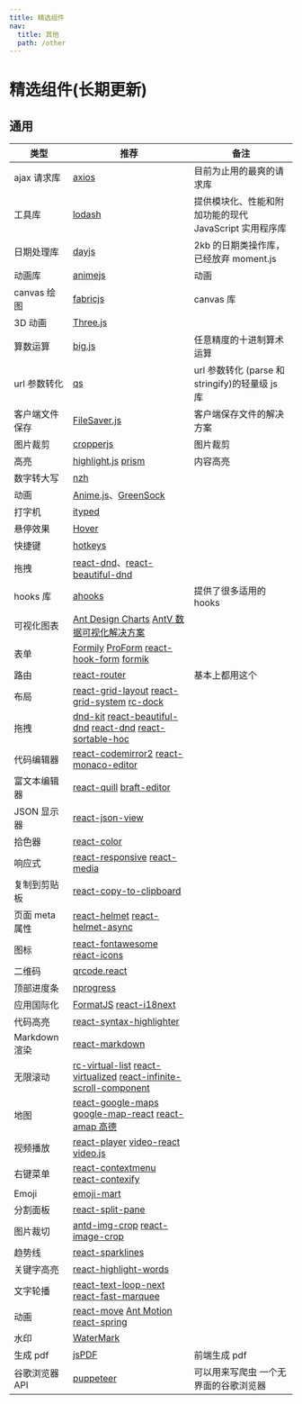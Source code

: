 ```yaml
---
title: 精选组件
nav:
  title: 其他
  path: /other
---
```


# 精选组件(长期更新)

## 通用

| 类型           | 推荐                                                                                                                                                                                                                                             | 备注                                                   |
| -------------- | ------------------------------------------------------------------------------------------------------------------------------------------------------------------------------------------------------------------------------------------------ | ------------------------------------------------------ |
| ajax 请求库    | [axios](https://github.com/axios/axios)                                                                                                                                                                                                          | 目前为止用的最爽的请求库                               |
| 工具库         | [lodash](https://github.com/lodash/lodash)                                                                                                                                                                                                       | 提供模块化、性能和附加功能的现代 JavaScript 实用程序库 |
| 日期处理库     | [dayjs](https://github.com/iamkun/dayjs)                                                                                                                                                                                                         | 2kb 的日期类操作库，已经放弃 moment.js                 |
| 动画库         | [animejs](https://github.com/juliangarnier/anime/)                                                                                                                                                                                               | 动画                                                   |
| canvas 绘图    | [fabricjs](https://github.com/fabricjs/fabric.js)                                                                                                                                                                                                | canvas 库                                              |
| 3D 动画        | [Three.js](https://github.com/mrdoob/three.js)                                                                                                                                                                                                   |                                                        |
| 算数运算       | [big.js ](https://github.com/MikeMcl/big.js/)                                                                                                                                                                                                    | 任意精度的十进制算术运算                               |
| url 参数转化   | [qs ](https://github.com/ljharb/qs)                                                                                                                                                                                                              | url 参数转化 (parse 和 stringify)的轻量级 js 库        |
| 客户端文件保存 | [FileSaver.js ](https://github.com/eligrey/FileSaver.js)                                                                                                                                                                                         | 客户端保存文件的解决方案                               |
| 图片裁剪       | [cropperjs](https://github.com/fengyuanchen/cropperjs)                                                                                                                                                                                           | 图片裁剪                                               |
| 高亮           | [highlight.js](https://github.com/highlightjs/highlight.js) [prism](https://github.com/PrismJS/prism)                                                                                                                                            | 内容高亮                                               |
| 数字转大写     | [nzh](https://github.com/cnwhy/nzh)                                                                                                                                                                                                              |                                                        |
| 动画           | [Anime.js](https://github.com/juliangarnier/anime)、[GreenSock](https://github.com/greensock/GreenSock-JS)                                                                                                                                       |                                                        |
| 打字机         | [ityped](https://github.com/luisvinicius167/ityped)                                                                                                                                                                                              |                                                        |
| 悬停效果       | [Hover](https://github.com/IanLunn/Hover)                                                                                                                                                                                                        |                                                        |
| 快捷键         | [hotkeys](https://github.com/jaywcjlove/hotkeys)                                                                                                                                                                                                 |                                                        |
| 拖拽           | [react-dnd](https://github.com/react-dnd/react-dnd)、[react-beautiful-dnd](https://github.com/atlassian/react-beautiful-dnd)                                                                                                                     |                                                        |
| hooks 库       | [ahooks](https://github.com/alibaba/hooks)                                                                                                                                                                                                       | 提供了很多适用的 hooks                                 |
| 可视化图表     | [Ant Design Charts](https://charts.ant.design/zh-CN/) [AntV 数据可视化解决方案](https://antv.vision/zh)                                                                                                                                          |                                                        |
| 表单           | [Formily](https://github.com/alibaba/formily) [ProForm](https://procomponents.ant.design/components/form) [react-hook-form](https://github.com/react-hook-form/react-hook-form) [formik](https://github.com/formium/formik)                      |                                                        |
| 路由           | [react-router](https://github.com/ReactTraining/react-router)                                                                                                                                                                                    | 基本上都用这个                                         |
| 布局           | [react-grid-layout](https://github.com/react-grid-layout/react-grid-layout) [react-grid-system](https://github.com/sealninja/react-grid-system) [rc-dock](https://github.com/ticlo/rc-dock)                                                      |                                                        |
| 拖拽           | [dnd-kit](https://github.com/clauderic/dnd-kit) [react-beautiful-dnd](https://github.com/atlassian/react-beautiful-dnd/) [react-dnd](https://github.com/gaearon/react-dnd) [react-sortable-hoc](https://github.com/clauderic/react-sortable-hoc) |                                                        |
| 代码编辑器     | [react-codemirror2](https://github.com/scniro/react-codemirror2) [react-monaco-editor](https://github.com/superRaytin/react-monaco-editor)                                                                                                       |                                                        |
| 富文本编辑器   | [react-quill](https://github.com/zenoamaro/react-quill) [braft-editor](https://github.com/margox/braft-editor)                                                                                                                                   |                                                        |
| JSON 显示器    | [react-json-view](https://github.com/mac-s-g/react-json-view)                                                                                                                                                                                    |                                                        |
| 拾色器         | [react-color](http://casesandberg.github.io/react-color/)                                                                                                                                                                                        |                                                        |
| 响应式         | [react-responsive](https://github.com/contra/react-responsive) [react-media](https://github.com/ReactTraining/react-media)                                                                                                                       |                                                        |
| 复制到剪贴板   | [react-copy-to-clipboard](https://github.com/nkbt/react-copy-to-clipboard)                                                                                                                                                                       |                                                        |
| 页面 meta 属性 | [react-helmet](https://github.com/nfl/react-helmet) [react-helmet-async](https://github.com/staylor/react-helmet-async)                                                                                                                          |                                                        |
| 图标           | [react-fontawesome](https://github.com/FortAwesome/react-fontawesome) [react-icons](https://github.com/gorangajic/react-icons)                                                                                                                   |                                                        |
| 二维码         | [qrcode.react](https://github.com/zpao/qrcode.react)                                                                                                                                                                                             |                                                        |
| 顶部进度条     | [nprogress](https://github.com/rstacruz/nprogress)                                                                                                                                                                                               |                                                        |
| 应用国际化     | [FormatJS](https://github.com/formatjs/formatjs) [react-i18next](https://react.i18next.com)                                                                                                                                                      |                                                        |
| 代码高亮       | [react-syntax-highlighter](https://github.com/conorhastings/react-syntax-highlighter)                                                                                                                                                            |                                                        |
| Markdown 渲染  | [react-markdown](https://remarkjs.github.io/react-markdown/)                                                                                                                                                                                     |                                                        |
| 无限滚动       | [rc-virtual-list](https://github.com/react-component/virtual-list/) [react-virtualized](https://github.com/bvaughn/react-virtualized) [react-infinite-scroll-component](https://github.com/ankeetmaini/react-infinite-scroll-component)          |                                                        |
| 地图           | [react-google-maps](https://github.com/tomchentw/react-google-maps) [google-map-react](https://github.com/istarkov/google-map-react) [react-amap 高德](https://github.com/ElemeFE/react-amap)                                                    |                                                        |
| 视频播放       | [react-player](https://github.com/CookPete/react-player) [video-react](https://github.com/video-react/video-react) [video.js](http://docs.videojs.com/tutorial-react.html)                                                                       |                                                        |
| 右键菜单       | [react-contextmenu](https://github.com/vkbansal/react-contextmenu/) [react-contexify](https://github.com/fkhadra/react-contexify)                                                                                                                |                                                        |
| Emoji          | [emoji-mart](https://github.com/missive/emoji-mart)                                                                                                                                                                                              |                                                        |
| 分割面板       | [react-split-pane](https://github.com/tomkp/react-split-pane)                                                                                                                                                                                    |                                                        |
| 图片裁切       | [antd-img-crop](https://github.com/nanxiaobei/antd-img-crop) [react-image-crop](https://github.com/DominicTobias/react-image-crop)                                                                                                               |                                                        |
| 趋势线         | [react-sparklines](https://github.com/borisyankov/react-sparklines)                                                                                                                                                                              |                                                        |
| 关键字高亮     | [react-highlight-words](https://github.com/bvaughn/react-highlight-words)                                                                                                                                                                        |                                                        |
| 文字轮播       | [react-text-loop-next](https://github.com/samarmohan/react-text-loop-next) [react-fast-marquee](https://github.com/justin-chu/react-fast-marquee)                                                                                                |                                                        |
| 动画           | [react-move](https://github.com/react-tools/react-move) [Ant Motion](https://motion.ant.design/components/tween-one) [react-spring](https://www.react-spring.io)                                                                                 |                                                        |
| 水印           | [WaterMark](https://procomponents.ant.design/components/water-mark)                                                                                                                                                                              |                                                        |
| 生成 pdf       | [jsPDF](https://github.com/MrRio/jsPDF?utm_source=gold_browser_extension)                                                                                                                                                                        | 前端生成 pdf                                           |
| 谷歌浏览器 API | [puppeteer](https://github.com/GoogleChrome/puppeteer)                                                                                                                                                                                           | 可以用来写爬虫 一个无界面的谷歌浏览器                  |
